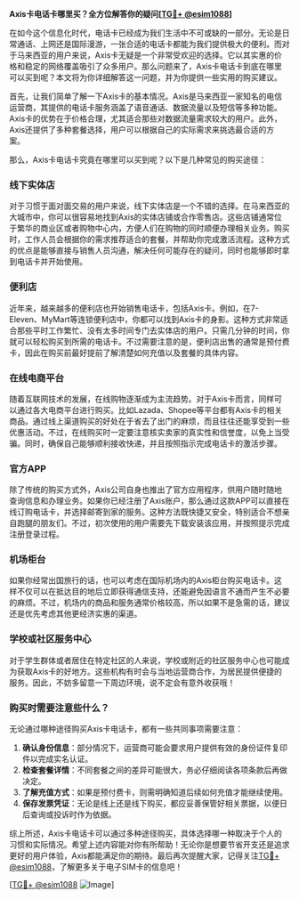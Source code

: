 **Axis卡电话卡哪里买？全方位解答你的疑问[[TG💪+ @esim1088](https://t.me/s/esim1088)]**

在如今这个信息化时代，电话卡已经成为我们生活中不可或缺的一部分。无论是日常通话、上网还是国际漫游，一张合适的电话卡都能为我们提供极大的便利。而对于马来西亚的用户来说，Axis卡无疑是一个非常受欢迎的选择。它以其实惠的价格和稳定的网络覆盖吸引了众多用户。那么问题来了，Axis卡电话卡到底在哪里可以买到呢？本文将为你详细解答这一问题，并为你提供一些实用的购买建议。

首先，让我们简单了解一下Axis卡的基本情况。Axis是马来西亚一家知名的电信运营商，其提供的电话卡服务涵盖了语音通话、数据流量以及短信等多种功能。Axis卡的优势在于价格合理，尤其适合那些对数据流量需求较大的用户。此外，Axis还提供了多种套餐选择，用户可以根据自己的实际需求来挑选最合适的方案。

那么，Axis卡电话卡究竟在哪里可以买到呢？以下是几种常见的购买途径：

### **线下实体店**
对于习惯于面对面交易的用户来说，线下实体店是一个不错的选择。在马来西亚的大城市中，你可以很容易地找到Axis的实体店铺或合作零售店。这些店铺通常位于繁华的商业区或者购物中心内，方便人们在购物的同时顺便办理相关业务。购买时，工作人员会根据你的需求推荐适合的套餐，并帮助你完成激活流程。这种方式的优点是能够直接与销售人员沟通，解决任何可能存在的疑问，同时也能够即时拿到电话卡并开始使用。

### **便利店**
近年来，越来越多的便利店也开始销售电话卡，包括Axis卡。例如，在7-Eleven、MyMart等连锁便利店中，你都可以找到Axis卡的身影。这种方式非常适合那些平时工作繁忙、没有太多时间专门去实体店的用户。只需几分钟的时间，你就可以轻松购买到所需的电话卡。不过需要注意的是，便利店出售的通常是预付费卡，因此在购买前最好提前了解清楚如何充值以及套餐的具体内容。

### **在线电商平台**
随着互联网技术的发展，在线购物逐渐成为主流趋势。对于Axis卡而言，同样可以通过各大电商平台进行购买。比如Lazada、Shopee等平台都有Axis卡的相关商品。通过线上渠道购买的好处在于省去了出门的麻烦，而且往往还能享受到一些优惠活动。不过，在线购买时一定要注意核实卖家的真实性和信誉度，以免上当受骗。同时，确保自己能够顺利接收快递，并且按照指示完成电话卡的激活步骤。

### **官方APP**
除了传统的购买方式外，Axis公司自身也推出了官方应用程序，供用户随时随地查询信息和办理业务。如果你已经注册了Axis账户，那么通过这款APP可以直接在线订购电话卡，并选择邮寄到家的服务。这种方法既快捷又安全，特别适合不想亲自跑腿的朋友们。不过，初次使用的用户需要先下载安装该应用，并按照提示完成注册登录过程。

### **机场柜台**
如果你经常出国旅行的话，也可以考虑在国际机场内的Axis柜台购买电话卡。这样不仅可以在抵达目的地后立即获得通信支持，还能避免因语言不通而产生不必要的麻烦。不过，机场内的商品和服务通常价格较高，所以如果不是急需的话，建议还是优先考虑其他更经济实惠的渠道。

### **学校或社区服务中心**
对于学生群体或者居住在特定社区的人来说，学校或附近的社区服务中心也可能成为获取Axis卡的好地方。这些机构有时会与当地运营商合作，为居民提供便捷的服务。因此，不妨多留意一下周边环境，说不定会有意外收获哦！

### **购买时需要注意些什么？**
无论通过哪种途径购买Axis卡电话卡，都有一些共同事项需要注意：

1. **确认身份信息**：部分情况下，运营商可能会要求用户提供有效的身份证件复印件以完成实名认证。
2. **检查套餐详情**：不同套餐之间的差异可能很大，务必仔细阅读各项条款后再做决定。
3. **了解充值方式**：如果是预付费卡，则需明确知道后续如何充值才能继续使用。
4. **保存发票凭证**：无论是线上还是线下购买，都应妥善保管好相关票据，以便日后查询或投诉时作为依据。

综上所述，Axis卡电话卡可以通过多种途径购买，具体选择哪一种取决于个人的习惯和实际情况。希望上述内容能对你有所帮助！无论你是想要节省开支还是追求更好的用户体验，Axis都能满足你的期待。最后再次提醒大家，记得关注[TG💪+ @esim1088](https://t.me/s/esim1088)，了解更多关于电子SIM卡的信息吧！

[[TG💪+ @esim1088](https://t.me/s/esim1088) ![Image](https://i.postimg.cc/4NQfJmqS/Snipaste-2025-05-13-00-14-12.png)]